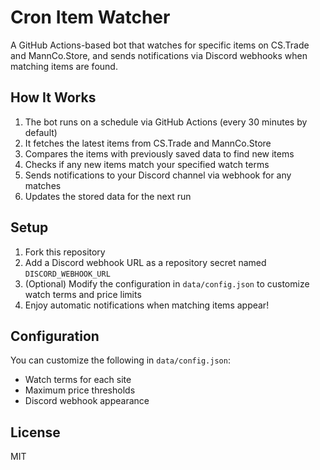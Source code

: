 # Cron Item Watcher

A GitHub Actions-based bot that watches for specific items on CS.Trade and MannCo.Store, and sends notifications via Discord webhooks when matching items are found.

## How It Works

1. The bot runs on a schedule via GitHub Actions (every 30 minutes by default)
2. It fetches the latest items from CS.Trade and MannCo.Store
3. Compares the items with previously saved data to find new items
4. Checks if any new items match your specified watch terms
5. Sends notifications to your Discord channel via webhook for any matches
6. Updates the stored data for the next run

## Setup

1. Fork this repository
2. Add a Discord webhook URL as a repository secret named `DISCORD_WEBHOOK_URL`
3. (Optional) Modify the configuration in `data/config.json` to customize watch terms and price limits
4. Enjoy automatic notifications when matching items appear!

## Configuration

You can customize the following in `data/config.json`:

- Watch terms for each site
- Maximum price thresholds
- Discord webhook appearance

## License

MIT
